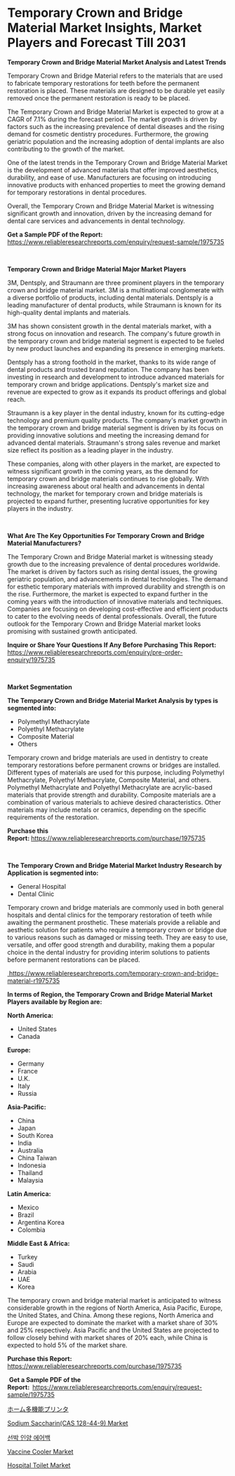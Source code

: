 <p><h1>Temporary Crown and Bridge Material Market Insights, Market Players and Forecast Till 2031</h1></p><p><strong>Temporary Crown and Bridge Material Market Analysis and Latest Trends</strong></p>
<p><p>Temporary Crown and Bridge Material refers to the materials that are used to fabricate temporary restorations for teeth before the permanent restoration is placed. These materials are designed to be durable yet easily removed once the permanent restoration is ready to be placed.</p><p>The Temporary Crown and Bridge Material Market is expected to grow at a CAGR of 7.1% during the forecast period. The market growth is driven by factors such as the increasing prevalence of dental diseases and the rising demand for cosmetic dentistry procedures. Furthermore, the growing geriatric population and the increasing adoption of dental implants are also contributing to the growth of the market.</p><p>One of the latest trends in the Temporary Crown and Bridge Material Market is the development of advanced materials that offer improved aesthetics, durability, and ease of use. Manufacturers are focusing on introducing innovative products with enhanced properties to meet the growing demand for temporary restorations in dental procedures.</p><p>Overall, the Temporary Crown and Bridge Material Market is witnessing significant growth and innovation, driven by the increasing demand for dental care services and advancements in dental technology.</p></p>
<p><strong>Get a Sample PDF of the Report:&nbsp;</strong> <a href="https://www.reliableresearchreports.com/enquiry/request-sample/1975735">https://www.reliableresearchreports.com/enquiry/request-sample/1975735</a></p>
<p>&nbsp;</p>
<p><strong>Temporary Crown and Bridge Material Major Market Players</strong></p>
<p><p>3M, Dentsply, and Straumann are three prominent players in the temporary crown and bridge material market. 3M is a multinational conglomerate with a diverse portfolio of products, including dental materials. Dentsply is a leading manufacturer of dental products, while Straumann is known for its high-quality dental implants and materials. </p><p>3M has shown consistent growth in the dental materials market, with a strong focus on innovation and research. The company's future growth in the temporary crown and bridge material segment is expected to be fueled by new product launches and expanding its presence in emerging markets.</p><p>Dentsply has a strong foothold in the market, thanks to its wide range of dental products and trusted brand reputation. The company has been investing in research and development to introduce advanced materials for temporary crown and bridge applications. Dentsply's market size and revenue are expected to grow as it expands its product offerings and global reach.</p><p>Straumann is a key player in the dental industry, known for its cutting-edge technology and premium quality products. The company's market growth in the temporary crown and bridge material segment is driven by its focus on providing innovative solutions and meeting the increasing demand for advanced dental materials. Straumann's strong sales revenue and market size reflect its position as a leading player in the industry.</p><p>These companies, along with other players in the market, are expected to witness significant growth in the coming years, as the demand for temporary crown and bridge materials continues to rise globally. With increasing awareness about oral health and advancements in dental technology, the market for temporary crown and bridge materials is projected to expand further, presenting lucrative opportunities for key players in the industry.</p></p>
<p>&nbsp;</p>
<p><strong>What Are The Key Opportunities For Temporary Crown and Bridge Material Manufacturers?</strong></p>
<p><p>The Temporary Crown and Bridge Material market is witnessing steady growth due to the increasing prevalence of dental procedures worldwide. The market is driven by factors such as rising dental issues, the growing geriatric population, and advancements in dental technologies. The demand for esthetic temporary materials with improved durability and strength is on the rise. Furthermore, the market is expected to expand further in the coming years with the introduction of innovative materials and techniques. Companies are focusing on developing cost-effective and efficient products to cater to the evolving needs of dental professionals. Overall, the future outlook for the Temporary Crown and Bridge Material market looks promising with sustained growth anticipated.</p></p>
<p><strong>Inquire or Share Your Questions If Any Before Purchasing This Report:</strong> <a href="https://www.reliableresearchreports.com/enquiry/pre-order-enquiry/1975735">https://www.reliableresearchreports.com/enquiry/pre-order-enquiry/1975735</a></p>
<p>&nbsp;</p>
<p><strong>Market Segmentation</strong></p>
<p><strong>The Temporary Crown and Bridge Material Market Analysis by types is segmented into:</strong></p>
<p><ul><li>Polymethyl Methacrylate</li><li>Polyethyl Methacrylate</li><li>Composite Material</li><li>Others</li></ul></p>
<p><p>Temporary crown and bridge materials are used in dentistry to create temporary restorations before permanent crowns or bridges are installed. Different types of materials are used for this purpose, including Polymethyl Methacrylate, Polyethyl Methacrylate, Composite Material, and others. Polymethyl Methacrylate and Polyethyl Methacrylate are acrylic-based materials that provide strength and durability. Composite materials are a combination of various materials to achieve desired characteristics. Other materials may include metals or ceramics, depending on the specific requirements of the restoration.</p></p>
<p><strong>Purchase this Report:&nbsp;</strong><a href="https://www.reliableresearchreports.com/purchase/1975735">https://www.reliableresearchreports.com/purchase/1975735</a></p>
<p>&nbsp;</p>
<p><strong>The Temporary Crown and Bridge Material Market Industry Research by Application is segmented into:</strong></p>
<p><ul><li>General Hospital</li><li>Dental Clinic</li></ul></p>
<p><p>Temporary crown and bridge materials are commonly used in both general hospitals and dental clinics for the temporary restoration of teeth while awaiting the permanent prosthetic. These materials provide a reliable and aesthetic solution for patients who require a temporary crown or bridge due to various reasons such as damaged or missing teeth. They are easy to use, versatile, and offer good strength and durability, making them a popular choice in the dental industry for providing interim solutions to patients before permanent restorations can be placed.</p></p>
<p><a href="https://www.reliableresearchreports.com/temporary-crown-and-bridge-material-r1975735">&nbsp;https://www.reliableresearchreports.com/temporary-crown-and-bridge-material-r1975735</a></p>
<p><strong>In terms of Region, the Temporary Crown and Bridge Material Market Players available by Region are:</strong></p>
<p>
    <p> <strong> North America: </strong>
        <ul>
            <li>United States</li>
            <li>Canada</li>
        </ul>
        </p> 
    <p> <strong> Europe: </strong>
        <ul>
            <li>Germany</li>
            <li>France</li>
            <li>U.K.</li>
            <li>Italy</li>
            <li>Russia</li>
        </ul>
        </p> 
    <p> <strong> Asia-Pacific: </strong>
        <ul>
            <li>China</li>
            <li>Japan</li>
            <li>South Korea</li>
            <li>India</li>
            <li>Australia</li>
            <li>China Taiwan</li>
            <li>Indonesia</li>
            <li>Thailand</li>
            <li>Malaysia</li>
        </ul>
        </p> 
    <p> <strong> Latin America: </strong>
        <ul>
            <li>Mexico</li>
            <li>Brazil</li>
            <li>Argentina Korea</li>
            <li>Colombia</li>
        </ul>
        </p> 
    <p> <strong> Middle East & Africa: </strong>
        <ul>
            <li>Turkey</li>
            <li>Saudi</li>
            <li>Arabia</li>
            <li>UAE</li>
            <li>Korea</li>
        </ul>
    </p>
    </p>
<p><p>The temporary crown and bridge material market is anticipated to witness considerable growth in the regions of North America, Asia Pacific, Europe, the United States, and China. Among these regions, North America and Europe are expected to dominate the market with a market share of 30% and 25% respectively. Asia Pacific and the United States are projected to follow closely behind with market shares of 20% each, while China is expected to hold 5% of the market share.</p></p>
<p><strong>Purchase this Report: </strong><a href="https://www.reliableresearchreports.com/purchase/1975735">https://www.reliableresearchreports.com/purchase/1975735</a></p>
<p>&nbsp;<strong>Get a Sample PDF of the Report:&nbsp;&nbsp;</strong><a href="https://www.reliableresearchreports.com/enquiry/request-sample/1975735">https://www.reliableresearchreports.com/enquiry/request-sample/1975735</a></p>
<p><strong></strong></p>
<p><p><a href="https://github.com/hwbcz413288296/Market-Research-Report-List-2/blob/main/842388650295.md">ホーム多機能プリンタ</a></p><p><a href="https://issuu.com/reportprime-2/docs/sodium-saccharincas-128-44-9-market-size-2030.pptx">Sodium Saccharin(CAS 128-44-9) Market</a></p><p><a href="https://github.com/fredrickeglers/Market-Research-Report-List-2/blob/main/704591845425.md">선박 인양 에어백</a></p><p><a href="https://github.com/AlysaLedner2023/Market-Research-Report-List-1/blob/main/vaccine-cooler-market.md">Vaccine Cooler Market</a></p><p><a href="https://github.com/Sherrillcrooksxa8i18ucf2m/Market-Research-Report-List-2/blob/main/hospital-toilet-market.md">Hospital Toilet Market</a></p></p>